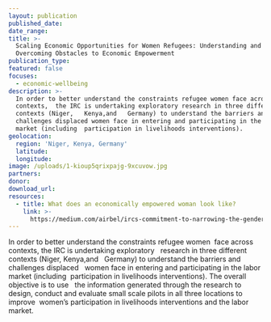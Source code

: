 ```yaml
---
layout: publication
published_date:
date_range:
title: >-
  Scaling Economic Opportunities for Women Refugees: Understanding and
  Overcoming Obstacles to Economic Empowerment
publication_type:  
featured: false
focuses:
  - economic-wellbeing
description: >-
  In order to better understand the constraints refugee women face across
  contexts,  the IRC is undertaking exploratory research in three different
  contexts (Niger,   Kenya,and   Germany) to understand the barriers and
  challenges displaced women face in entering and participating in the labor
  market (including  participation in livelihoods interventions).
geolocation:
  region: 'Niger, Kenya, Germany'
  latitude:
  longitude:
image: /uploads/1-kioup5qrixpajg-9xcuvow.jpg
partners:
donor:
download_url:
resources:
  - title: What does an economically empowered woman look like?
    link: >-
      https://medium.com/airbel/ircs-commitment-to-narrowing-the-gender-gap-1edc5991615c
---
```


In order to better understand the constraints refugee women&nbsp; face across contexts, the IRC is undertaking exploratory &nbsp; research in three different contexts (Niger, Kenya,and &nbsp; Germany) to understand the barriers and challenges displaced &nbsp; women face in entering and participating in the labor market (including&nbsp; participation in livelihoods interventions). The overall objective is to use &nbsp; the information generated through the research to design, conduct and evaluate small scale pilots in all three locations to improve&nbsp; women’s participation in livelihoods interventions and the labor market.